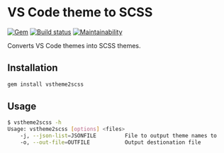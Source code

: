 # VS Code theme to SCSS

[![Gem](https://img.shields.io/gem/v/vstheme2scss?style=for-the-badge)](https://rubygems.org/gems/vstheme2scss)
[![Build status](https://img.shields.io/github/workflow/status/kruhlmann/vs-theme-2-scss/gempush?style=for-the-badge)](https://github.com/Kruhlmann/vs-theme-2-scss/actions)
[![Maintainability](https://img.shields.io/codeclimate/maintainability/Kruhlmann/vs-theme-2-scss?style=for-the-badge)](https://codeclimate.com/github/Kruhlmann/vs-theme-2-scss/maintainability)

Converts VS Code themes into SCSS themes.

## Installation

```bash
gem install vstheme2scss
```

## Usage

```bash
$ vstheme2scss -h
Usage: vstheme2scss [options] <files>
    -j, --json-list=JSONFILE         File to output theme names to
    -o, --out-file=OUTFILE           Output destionation file
```

